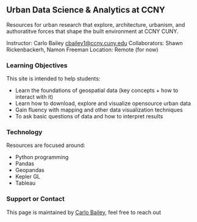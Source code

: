 ## Urban Data Science & Analytics at CCNY

Resources for urban research that explore, architecture, urbanism, and authoratitve forces that shape the built environment at CCNY CUNY.

Instructor: Carlo Bailey [cbailey1@ccny.cuny.edu](mailto:cbailey1@ccny.cuny.edu)
Collaborators: Shawn Rickenbackerh, Namon Freeman
Location: Remote (for now) 

### Learning Objectives

This site is intended to help students:

- Learn the foundations of geospatial data (key concepts + how to interact with it)
- Learn how to download, explore and visualize opensource urban data
- Gain fluency with mapping and other data visualization techniques
- To ask basic questions of data and how to interpret results

### Technology

Resources are focused around:
- Python programming
- Pandas
- Geopandas
- Kepler GL
- Tableau


### Support or Contact

This page is maintained by [Carlo Bailey](https://carlobailey.com/), feel free to reach out
